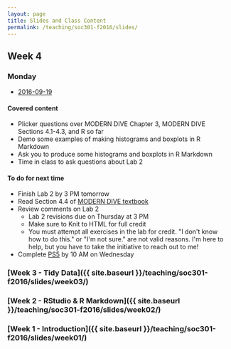 ```yaml
---
layout: page
title: Slides and Class Content
permalink: /teaching/soc301-f2016/slides/
---
```


## Week 4

### Monday
- <a href = "{{ site.baseurl }}/teaching/soc301-f2016/slides/week-04/04a.html">2016-09-19</a>

#### Covered content
- Plicker questions over MODERN DIVE Chapter 3, MODERN DIVE Sections 4.1-4.3, and R so far
- Demo some examples of making histograms and boxplots in R Markdown
- Ask you to produce some histograms and boxplots in R Markdown
- Time in class to ask questions about Lab 2

#### To do for next time
- Finish Lab 2 by 3 PM tomorrow
- Read Section 4.4 of [MODERN DIVE textbook](https://ismayc.github.io/moderndiver-book/4-viz.html#barplots)
- Review comments on Lab 2
    - Lab 2 revisions due on Thursday at 3 PM
    - Make sure to Knit to HTML for full credit
    - You must attempt all exercises in the lab for credit.  "I don't know how to do this." or "I'm not sure." are not valid reasons.  I'm here to help, but you have to take the initiative to reach out to me!
- Complete [PS5](https://goo.gl/forms/ZEn8SSVtExPEdK7d2) by 10 AM on Wednesday


### [Week 3 - Tidy Data]({{ site.baseurl }}/teaching/soc301-f2016/slides/week03/)

### [Week 2 - RStudio & R Markdown]({{ site.baseurl }}/teaching/soc301-f2016/slides/week02/)

### [Week 1 - Introduction]({{ site.baseurl }}/teaching/soc301-f2016/slides/week01/)